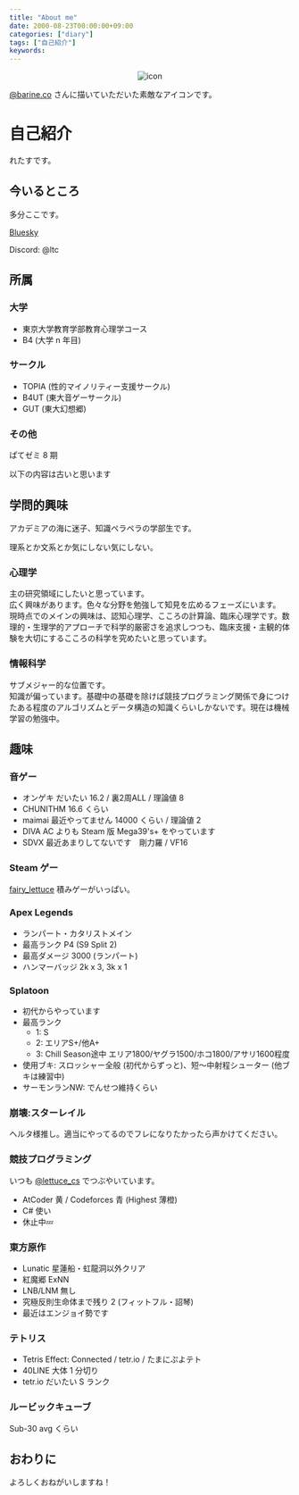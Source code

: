```yaml
---
title: "About me"
date: 2000-08-23T00:00:00+09:00
categories: ["diary"]
tags: ["自己紹介"]
keywords:
---
```


<div align="center">
  <img src="icon.png" alt="icon">
</div>

[@barine.co](https://bsky.app/profile/barine.co) さんに描いていただいた素敵なアイコンです。

# 自己紹介

れたすです。

<!--more-->

## 今いるところ

多分ここです。

[Bluesky](https://bsky.app/profile/fairy-lettuce.com)

Discord: @ltc

## 所属

### 大学

- 東京大学教育学部教育心理学コース
- B4 (大学 n 年目)

### サークル

- TOPIA (性的マイノリティー支援サークル)
- B4UT (東大音ゲーサークル)
- GUT (東大幻想郷)

### その他

ぱてゼミ 8 期

以下の内容は古いと思います

## 学問的興味

アカデミアの海に迷子、知識ペラペラの学部生です。

理系とか文系とか気にしない気にしない。

### 心理学

主の研究領域にしたいと思っています。  
広く興味があります。色々な分野を勉強して知見を広めるフェーズにいます。  
現時点でのメインの興味は、認知心理学、こころの計算論、臨床心理学です。数理的・生理学的アプローチで科学的厳密さを追求しつつも、臨床支援・主観的体験を大切にするこころの科学を究めたいと思っています。

### 情報科学

サブメジャー的な位置です。  
知識が偏っています。基礎中の基礎を除けば競技プログラミング関係で身につけたある程度のアルゴリズムとデータ構造の知識くらいしかないです。現在は機械学習の勉強中。

## 趣味

### 音ゲー

- オンゲキ
  だいたい 16.2 / 裏2周ALL / 理論値 8
- CHUNITHM
  16.6 くらい
- maimai
  最近やってません 14000 くらい / 理論値 2
- DIVA
  AC よりも Steam 版 Mega39's+ をやっています
- SDVX
  最近あまりしてないです　剛力羅 / VF16

### Steam ゲー

[fairy_lettuce](https://steamcommunity.com/id/fairy_lettuce)
積みゲーがいっぱい。

### Apex Legends

- ランパート・カタリストメイン
- 最高ランク P4 (S9 Split 2)
- 最高ダメージ 3000 (ランパート)
- ハンマーバッジ 2k x 3, 3k x 1

### Splatoon

- 初代からやっています
- 最高ランク
  - 1: S
  - 2: エリアS+/他A+
  - 3: Chill Season途中 エリア1800/ヤグラ1500/ホコ1800/アサリ1600程度
- 使用ブキ: スロッシャー全般 (初代からずっと)、短～中射程シューター (他ブキは練習中)
- サーモンランNW: でんせつ維持くらい

### 崩壊:スターレイル

ヘルタ様推し。適当にやってるのでフレになりたかったら声かけてください。

### 競技プログラミング

いつも [@lettuce_cs](https://twitter.com/lettuce_cs) でつぶやいています。

- AtCoder 黄 / Codeforces 青 (Highest 薄橙)
- C# 使い
- 休止中💤

### 東方原作

- Lunatic 星蓮船・虹龍洞以外クリア
- 紅魔郷 ExNN
- LNB/LNM 無し
- 究極反則生命体まで残り 2 (フィットフル・詔琴)
- 最近はエンジョイ勢です

### テトリス

- Tetris Effect: Connected / tetr.io / たまにぷよテト
- 40LINE 大体 1 分切り
- tetr.io だいたい S ランク

### ルービックキューブ

Sub-30 avg くらい

## おわりに

よろしくおねがいしますね！
